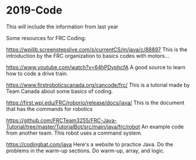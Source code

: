 # 2019-Code
This will include the information from last year

Some resources for FRC Coding:

https://wpilib.screenstepslive.com/s/currentCS/m/java/c/88897
  This is the introduction by the FRC organization to basics codes with motors...

https://www.youtube.com/watch?v=64hPDvphcfA
  A good source to learn how to code a drive train.
  
https://www.firstroboticscanada.org/cancode/frc/
  This is a tutorial made by Team Canada about some basics of coding.
  
https://first.wpi.edu/FRC/roborio/release/docs/java/
  This is the document that has the commands for robotics
  
https://github.com/FRCTeam3255/FRC-Java-Tutorial/tree/master/TutorialBot/src/main/java/frc/robot
  An example code from another team. This robot uses a command system.
  
https://codingbat.com/java
  Here's a website to practice Java. Do the problems in the warm-up sections. Do warm-up, array, and logic.

